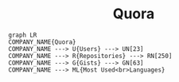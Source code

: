 <h1 align="center">Quora</h1>

```mermaid
graph LR
COMPANY_NAME{Quora}
COMPANY_NAME ---> U{Users} ---> UN[23]
COMPANY_NAME ---> R{Repositories} ---> RN[250]
COMPANY_NAME ---> G{Gists} ---> GN[63]
COMPANY_NAME ---> ML{Most Used<br>Languages}
```
